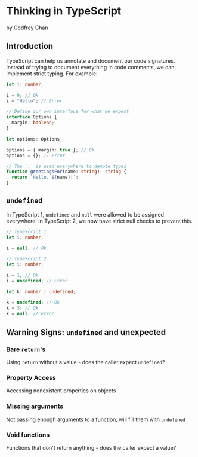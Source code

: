 # Thinking in TypeScript

by Godfrey Chan

## Introduction

TypeScript can help us annotate and document our code signatures. Instead of trying to document everything in code comments, we can implement strict typing. For example:

```typescript
let i: number;

i = 0; // Ok
i = "Hello"; // Error

// Define our own interface for what we expect
interface Options {
  margin: boolean;
}

let options: Options;

options = { margin: true }; // Ok
options = {}; // Error

// The `:` is used everywhere to denote types
function greetingsFor(name: string): string {
  return `Hello, ${name}!`;
}
```

## `undefined`

In TypeScript 1, `undefined` and `null` were allowed to be assigned everywhere! In TypeScript 2, we now have strict null checks to prevent this.

```typescript
// TypeScript 1
let i: number;

i = null; // Ok

// TypeScript 2
let i: number;

i = 1; // Ok
i = undefined; // Error

let k: number | undefined;

k = undefined; // Ok
k = 3; // Ok
k = null; // Error
```

## Warning Signs: `undefined` and unexpected

### Bare `return`'s

Using `return` without a value - does the caller expect `undefined`?

### Property Access

Accessing nonexistent properties on objects

### Missing arguments

Not passing enough arguments to a function, will fill them with `undefined`

### Void functions

Functions that don't return anything - does the caller expect a value?
